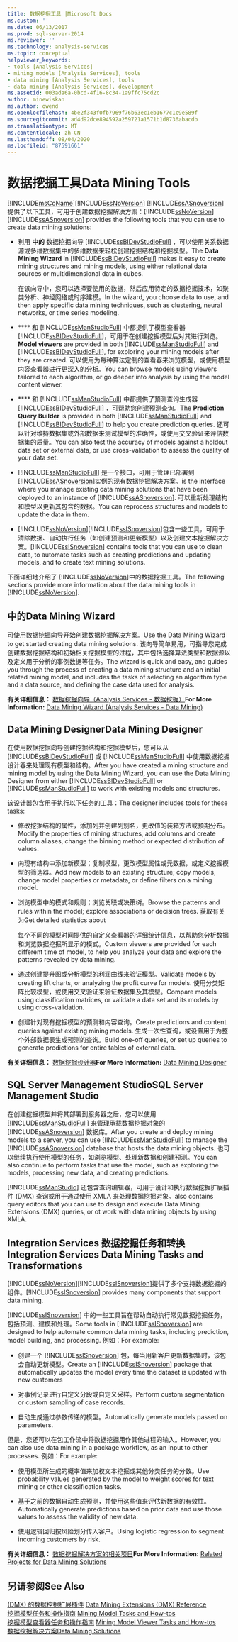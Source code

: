 ```yaml
---
title: 数据挖掘工具 |Microsoft Docs
ms.custom: ''
ms.date: 06/13/2017
ms.prod: sql-server-2014
ms.reviewer: ''
ms.technology: analysis-services
ms.topic: conceptual
helpviewer_keywords:
- tools [Analysis Services]
- mining models [Analysis Services], tools
- data mining [Analysis Services], tools
- data mining [Analysis Services], development
ms.assetid: 003ada6a-0bcd-4f16-8c34-1a9ffc75cd2c
author: minewiskan
ms.author: owend
ms.openlocfilehash: 4be2f343f0fb7969f76b63ec1eb1677c1c9e589f
ms.sourcegitcommit: ad4d92dce894592a259721a1571b1d8736abacdb
ms.translationtype: MT
ms.contentlocale: zh-CN
ms.lasthandoff: 08/04/2020
ms.locfileid: "87591661"
---
```

# <a name="data-mining-tools"></a><span data-ttu-id="17a05-102">数据挖掘工具</span><span class="sxs-lookup"><span data-stu-id="17a05-102">Data Mining Tools</span></span>
  [!INCLUDE[msCoName](../../includes/msconame-md.md)]<span data-ttu-id="17a05-103">[!INCLUDE[ssNoVersion](../../includes/ssnoversion-md.md)] [!INCLUDE[ssASnoversion](../../includes/ssasnoversion-md.md)] 提供了以下工具，可用于创建数据挖掘解决方案：</span><span class="sxs-lookup"><span data-stu-id="17a05-103">[!INCLUDE[ssNoVersion](../../includes/ssnoversion-md.md)] [!INCLUDE[ssASnoversion](../../includes/ssasnoversion-md.md)] provides the following tools that you can use to create data mining solutions:</span></span>  
  
-   <span data-ttu-id="17a05-104">利用 **中的** 数据挖掘向导 [!INCLUDE[ssBIDevStudioFull](../../includes/ssbidevstudiofull-md.md)] ，可以使用关系数据源或多维数据集中的多维数据来轻松创建挖掘结构和挖掘模型。</span><span class="sxs-lookup"><span data-stu-id="17a05-104">The **Data Mining Wizard** in [!INCLUDE[ssBIDevStudioFull](../../includes/ssbidevstudiofull-md.md)] makes it easy to create mining structures and mining models, using either relational data sources or multidimensional data in cubes.</span></span>  
  
     <span data-ttu-id="17a05-105">在该向导中，您可以选择要使用的数据，然后应用特定的数据挖掘技术，如聚类分析、神经网络或时序建模。</span><span class="sxs-lookup"><span data-stu-id="17a05-105">In the wizard, you choose data to use, and then apply specific data mining techniques, such as clustering, neural networks, or time series modeling.</span></span>  
  
-   <span data-ttu-id="17a05-106">\*\*\*\* 和 [!INCLUDE[ssManStudioFull](../../includes/ssmanstudiofull-md.md)] 中都提供了模型查看器 [!INCLUDE[ssBIDevStudioFull](../../includes/ssbidevstudiofull-md.md)]，可用于在创建挖掘模型后对其进行浏览。</span><span class="sxs-lookup"><span data-stu-id="17a05-106">**Model viewers** are provided in both [!INCLUDE[ssManStudioFull](../../includes/ssmanstudiofull-md.md)] and [!INCLUDE[ssBIDevStudioFull](../../includes/ssbidevstudiofull-md.md)], for exploring your mining models after they are created.</span></span>  <span data-ttu-id="17a05-107">可以使用为每种算法定制的查看器来浏览模型，或使用模型内容查看器进行更深入的分析。</span><span class="sxs-lookup"><span data-stu-id="17a05-107">You can browse models using viewers tailored to each algorithm, or go deeper into analysis by using the model content viewer.</span></span>  
  
-   <span data-ttu-id="17a05-108">\*\*\*\* 和 [!INCLUDE[ssManStudioFull](../../includes/ssmanstudiofull-md.md)] 中都提供了预测查询生成器 [!INCLUDE[ssBIDevStudioFull](../../includes/ssbidevstudiofull-md.md)] ，可帮助您创建预测查询。</span><span class="sxs-lookup"><span data-stu-id="17a05-108">The **Prediction Query Builder** is provided in both [!INCLUDE[ssManStudioFull](../../includes/ssmanstudiofull-md.md)] and [!INCLUDE[ssBIDevStudioFull](../../includes/ssbidevstudiofull-md.md)] to help you create prediction queries.</span></span> <span data-ttu-id="17a05-109">还可以针对维持数据集或外部数据来测试模型的准确性，或使用交叉验证来评估数据集的质量。</span><span class="sxs-lookup"><span data-stu-id="17a05-109">You can also test the accuracy of models against a holdout data set or external data, or use cross-validation to assess the quality of your data set.</span></span>  
  
-   [!INCLUDE[ssManStudioFull](../../includes/ssmanstudiofull-md.md)] <span data-ttu-id="17a05-110">是一个接口，可用于管理已部署到 [!INCLUDE[ssASnoversion](../../includes/ssasnoversion-md.md)]实例的现有数据挖掘解决方案。</span><span class="sxs-lookup"><span data-stu-id="17a05-110">is the interface where you manage existing data mining solutions that have been deployed to an instance of [!INCLUDE[ssASnoversion](../../includes/ssasnoversion-md.md)].</span></span> <span data-ttu-id="17a05-111">可以重新处理结构和模型以更新其包含的数据。</span><span class="sxs-lookup"><span data-stu-id="17a05-111">You can reprocess structures and models to update the data in them.</span></span>  
  
-   [!INCLUDE[ssNoVersion](../../includes/ssnoversion-md.md)]<span data-ttu-id="17a05-112">[!INCLUDE[ssISnoversion](../../includes/ssisnoversion-md.md)]包含一些工具，可用于清除数据、自动执行任务（如创建预测和更新模型）以及创建文本挖掘解决方案。</span><span class="sxs-lookup"><span data-stu-id="17a05-112">[!INCLUDE[ssISnoversion](../../includes/ssisnoversion-md.md)] contains tools that you can use to clean data, to automate tasks such as creating predictions and updating models, and to create text mining solutions.</span></span>  
  
 <span data-ttu-id="17a05-113">下面详细地介绍了 [!INCLUDE[ssNoVersion](../../includes/ssnoversion-md.md)]中的数据挖掘工具。</span><span class="sxs-lookup"><span data-stu-id="17a05-113">The following sections provide more information about the data mining tools in [!INCLUDE[ssNoVersion](../../includes/ssnoversion-md.md)].</span></span>  
  
## <a name="data-mining-wizard"></a><span data-ttu-id="17a05-114">中的</span><span class="sxs-lookup"><span data-stu-id="17a05-114">Data Mining Wizard</span></span>  
 <span data-ttu-id="17a05-115">可使用数据挖掘向导开始创建数据挖掘解决方案。</span><span class="sxs-lookup"><span data-stu-id="17a05-115">Use the Data Mining Wizard to get started creating data mining solutions.</span></span> <span data-ttu-id="17a05-116">该向导简单易用，可指导您完成创建数据挖掘结构和初始相关挖掘模型的过程，其中包括选择算法类型和数据源以及定义用于分析的事例数据等任务。</span><span class="sxs-lookup"><span data-stu-id="17a05-116">The wizard is quick and easy, and guides you through the process of creating a data mining structure and an initial related mining model, and includes the tasks of selecting an algorithm type and a data source, and defining the case data used for analysis.</span></span>  
  
 <span data-ttu-id="17a05-117">**有关详细信息：** [数据挖掘向导（Analysis Services - 数据挖掘）](data-mining-wizard-analysis-services-data-mining.md)</span><span class="sxs-lookup"><span data-stu-id="17a05-117">**For More Information:** [Data Mining Wizard &#40;Analysis Services - Data Mining&#41;](data-mining-wizard-analysis-services-data-mining.md)</span></span>  
  
## <a name="data-mining-designer"></a><span data-ttu-id="17a05-118">Data Mining Designer</span><span class="sxs-lookup"><span data-stu-id="17a05-118">Data Mining Designer</span></span>  
 <span data-ttu-id="17a05-119">在使用数据挖掘向导创建挖掘结构和挖掘模型后，您可以从 [!INCLUDE[ssBIDevStudioFull](../../includes/ssbidevstudiofull-md.md)] 或 [!INCLUDE[ssManStudioFull](../../includes/ssmanstudiofull-md.md)] 中使用数据挖掘设计器来处理现有模型和结构。</span><span class="sxs-lookup"><span data-stu-id="17a05-119">After you have created a mining structure and mining model by using the Data Mining Wizard, you can use the Data Mining Designer from either [!INCLUDE[ssBIDevStudioFull](../../includes/ssbidevstudiofull-md.md)] or [!INCLUDE[ssManStudioFull](../../includes/ssmanstudiofull-md.md)] to work with existing models and structures.</span></span>  
  
 <span data-ttu-id="17a05-120">该设计器包含用于执行以下任务的工具：</span><span class="sxs-lookup"><span data-stu-id="17a05-120">The designer includes tools for these tasks:</span></span>  
  
-   <span data-ttu-id="17a05-121">修改挖掘结构的属性，添加列并创建列别名，更改值的装箱方法或预期分布。</span><span class="sxs-lookup"><span data-stu-id="17a05-121">Modify the properties of mining structures, add columns and create column aliases, change the binning method or expected distribution of values.</span></span>  
  
-   <span data-ttu-id="17a05-122">向现有结构中添加新模型；复制模型，更改模型属性或元数据，或定义挖掘模型的筛选器。</span><span class="sxs-lookup"><span data-stu-id="17a05-122">Add new models to an existing structure; copy models, change model properties or metadata, or define filters on a mining model.</span></span>  
  
-   <span data-ttu-id="17a05-123">浏览模型中的模式和规则；浏览关联或决策树。</span><span class="sxs-lookup"><span data-stu-id="17a05-123">Browse the patterns and rules within the model; explore associations or decision trees.</span></span> <span data-ttu-id="17a05-124">获取有关为</span><span class="sxs-lookup"><span data-stu-id="17a05-124">Get detailed statistics about</span></span>  
  
     <span data-ttu-id="17a05-125">每个不同的模型时间提供的自定义查看器的详细统计信息，以帮助您分析数据和浏览数据挖掘所显示的模式。</span><span class="sxs-lookup"><span data-stu-id="17a05-125">Custom viewers are provided for each different time of model, to help you analyze your data and explore the patterns revealed by data mining.</span></span>  
  
-   <span data-ttu-id="17a05-126">通过创建提升图或分析模型的利润曲线来验证模型。</span><span class="sxs-lookup"><span data-stu-id="17a05-126">Validate models by creating lift charts, or analyzing the profit curve for models.</span></span> <span data-ttu-id="17a05-127">使用分类矩阵比较模型，或使用交叉验证来验证数据集及其模型。</span><span class="sxs-lookup"><span data-stu-id="17a05-127">Compare models using classification matrices, or validate a data set and its models by using cross-validation.</span></span>  
  
-   <span data-ttu-id="17a05-128">创建针对现有挖掘模型的预测和内容查询。</span><span class="sxs-lookup"><span data-stu-id="17a05-128">Create predictions and content queries against existing mining models.</span></span> <span data-ttu-id="17a05-129">生成一次性查询，或设置用于为整个外部数据表生成预测的查询。</span><span class="sxs-lookup"><span data-stu-id="17a05-129">Build one-off queries, or set up queries to generate predictions for entire tables of external data.</span></span>  
  
 <span data-ttu-id="17a05-130">**有关详细信息：** [数据挖掘设计器](data-mining-designer.md)</span><span class="sxs-lookup"><span data-stu-id="17a05-130">**For More Information:** [Data Mining Designer](data-mining-designer.md)</span></span>  
  
## <a name="sql-server-management-studio"></a><span data-ttu-id="17a05-131">SQL Server Management Studio</span><span class="sxs-lookup"><span data-stu-id="17a05-131">SQL Server Management Studio</span></span>  
 <span data-ttu-id="17a05-132">在创建挖掘模型并将其部署到服务器之后，您可以使用 [!INCLUDE[ssManStudioFull](../../includes/ssmanstudiofull-md.md)] 来管理承载数据挖掘对象的 [!INCLUDE[ssASnoversion](../../includes/ssasnoversion-md.md)] 数据库。</span><span class="sxs-lookup"><span data-stu-id="17a05-132">After you create and deploy mining models to a server, you can use [!INCLUDE[ssManStudioFull](../../includes/ssmanstudiofull-md.md)] to manage the [!INCLUDE[ssASnoversion](../../includes/ssasnoversion-md.md)] database that hosts the data mining objects.</span></span> <span data-ttu-id="17a05-133">也可以继续执行使用模型的任务，如浏览模型、处理新数据和创建预测。</span><span class="sxs-lookup"><span data-stu-id="17a05-133">You can also continue to perform tasks that use the model, such as exploring the models, processing new data, and creating predictions.</span></span>  
  
 [!INCLUDE[ssManStudio](../../includes/ssmanstudio-md.md)] <span data-ttu-id="17a05-134">还包含查询编辑器，可用于设计和执行数据挖掘扩展插件 (DMX) 查询或用于通过使用 XMLA 来处理数据挖掘对象。</span><span class="sxs-lookup"><span data-stu-id="17a05-134">also contains query editors that you can use to design and execute Data Mining Extensions (DMX) queries, or ot work with data mining objects by using XMLA.</span></span>  
  
## <a name="integration-services-data-mining-tasks-and-transformations"></a><span data-ttu-id="17a05-135">Integration Services 数据挖掘任务和转换</span><span class="sxs-lookup"><span data-stu-id="17a05-135">Integration Services Data Mining Tasks and Transformations</span></span>  
 [!INCLUDE[ssNoVersion](../../includes/ssnoversion-md.md)]<span data-ttu-id="17a05-136">[!INCLUDE[ssISnoversion](../../includes/ssisnoversion-md.md)]提供了多个支持数据挖掘的组件。</span><span class="sxs-lookup"><span data-stu-id="17a05-136">[!INCLUDE[ssISnoversion](../../includes/ssisnoversion-md.md)] provides many components that support data mining.</span></span>  
  
 <span data-ttu-id="17a05-137">[!INCLUDE[ssISnoversion](../../includes/ssisnoversion-md.md)] 中的一些工具旨在帮助自动执行常见数据挖掘任务，包括预测、建模和处理。</span><span class="sxs-lookup"><span data-stu-id="17a05-137">Some tools in [!INCLUDE[ssISnoversion](../../includes/ssisnoversion-md.md)] are designed to help automate common data mining tasks, including prediction, model building, and processing.</span></span> <span data-ttu-id="17a05-138">例如：</span><span class="sxs-lookup"><span data-stu-id="17a05-138">For example:</span></span>  
  
-   <span data-ttu-id="17a05-139">创建一个 [!INCLUDE[ssISnoversion](../../includes/ssisnoversion-md.md)] 包，每当用新客户更新数据集时，该包会自动更新模型。</span><span class="sxs-lookup"><span data-stu-id="17a05-139">Create an [!INCLUDE[ssISnoversion](../../includes/ssisnoversion-md.md)] package that automatically updates the model every time the dataset is updated with new customers</span></span>  
  
-   <span data-ttu-id="17a05-140">对事例记录进行自定义分段或自定义采样。</span><span class="sxs-lookup"><span data-stu-id="17a05-140">Perform custom segmentation or custom sampling of case records.</span></span>  
  
-   <span data-ttu-id="17a05-141">自动生成通过参数传递的模型。</span><span class="sxs-lookup"><span data-stu-id="17a05-141">Automatically generate models passed on parameters.</span></span>  
  
 <span data-ttu-id="17a05-142">但是，您还可以在包工作流中将数据挖掘用作其他进程的输入。</span><span class="sxs-lookup"><span data-stu-id="17a05-142">However, you can also use data mining in a package workflow, as an input to other processes.</span></span> <span data-ttu-id="17a05-143">例如：</span><span class="sxs-lookup"><span data-stu-id="17a05-143">For example:</span></span>  
  
-   <span data-ttu-id="17a05-144">使用模型所生成的概率值来加权文本挖掘或其他分类任务的分数。</span><span class="sxs-lookup"><span data-stu-id="17a05-144">Use probability values generated by the model to weight scores for text mining or other classification tasks.</span></span>  
  
-   <span data-ttu-id="17a05-145">基于之前的数据自动生成预测，并使用这些值来评估新数据的有效性。</span><span class="sxs-lookup"><span data-stu-id="17a05-145">Automatically generate predictions based on prior data and use those values to assess the validity of new data.</span></span>  
  
-   <span data-ttu-id="17a05-146">使用逻辑回归按风险划分传入客户。</span><span class="sxs-lookup"><span data-stu-id="17a05-146">Using logistic regression to segment incoming customers by risk.</span></span>  
  
 <span data-ttu-id="17a05-147">**有关详细信息：** [数据挖掘解决方案的相关项目](data-mining-solutions.md)</span><span class="sxs-lookup"><span data-stu-id="17a05-147">**For More Information:** [Related Projects for Data Mining Solutions](data-mining-solutions.md)</span></span>  
  
## <a name="see-also"></a><span data-ttu-id="17a05-148">另请参阅</span><span class="sxs-lookup"><span data-stu-id="17a05-148">See Also</span></span>  
 <span data-ttu-id="17a05-149">[&#40;DMX&#41; 的数据挖掘扩展插件](/sql/dmx/data-mining-extensions-dmx-reference) </span><span class="sxs-lookup"><span data-stu-id="17a05-149">[Data Mining Extensions &#40;DMX&#41; Reference](/sql/dmx/data-mining-extensions-dmx-reference) </span></span>  
 <span data-ttu-id="17a05-150">[挖掘模型任务和操作指南](mining-model-tasks-and-how-tos.md) </span><span class="sxs-lookup"><span data-stu-id="17a05-150">[Mining Model Tasks and How-tos](mining-model-tasks-and-how-tos.md) </span></span>  
 <span data-ttu-id="17a05-151">[挖掘模型查看器任务和操作指南](mining-model-viewer-tasks-and-how-tos.md) </span><span class="sxs-lookup"><span data-stu-id="17a05-151">[Mining Model Viewer Tasks and How-tos](mining-model-viewer-tasks-and-how-tos.md) </span></span>  
 [<span data-ttu-id="17a05-152">数据挖掘解决方案</span><span class="sxs-lookup"><span data-stu-id="17a05-152">Data Mining Solutions</span></span>](data-mining-solutions.md)  
  
  
